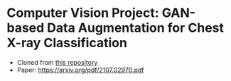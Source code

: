 # Computer Vision Project: GAN-based Data Augmentation for Chest X-ray Classification

- Cloned from [this repository](https://github.com/ssundaram21/6.819FinalProjectRAMP)
- Paper: https://arxiv.org/pdf/2107.02970.pdf